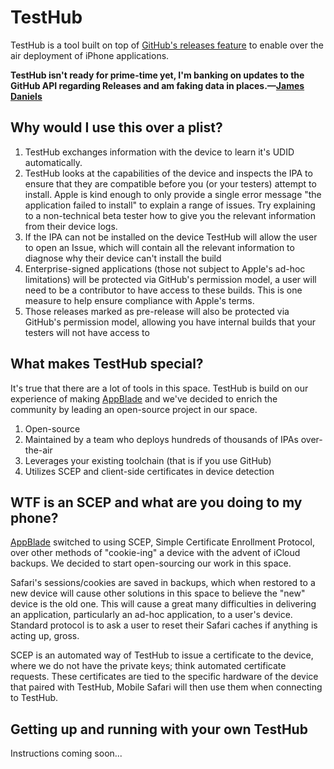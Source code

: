 TestHub
=======

TestHub is a tool built on top of [GitHub's releases feature](https://github.com/blog/1547-release-your-software) to enable over the air deployment of iPhone applications.

**TestHub isn't ready for prime-time yet, I'm banking on updates to the GitHub API regarding Releases and am faking data in places.—[James Daniels](https://github.com/jamesdaniels)**

Why would I use this over a plist?
----------------------------------
1. TestHub exchanges information with the device to learn it's UDID automatically.
1. TestHub looks at the capabilities of the device and inspects the IPA to ensure that they are compatible before you (or your testers) attempt to install. Apple is kind enough to only provide a single error message "the application failed to install" to explain a range of issues. Try explaining to a non-technical beta tester how to give you the relevant information from their device logs.
1. If the IPA can not be installed on the device TestHub will allow the user to open an Issue, which will contain all the relevant information to diagnose why their device can't install the build
1. Enterprise-signed applications (those not subject to Apple's ad-hoc limitations) will be protected via GitHub's permission model, a user will need to be a contributor to have access to these builds. This is one measure to help ensure compliance with Apple's terms.
1. Those releases marked as pre-release will also be protected via GitHub's permission model, allowing you have internal builds that your testers will not have access to

What makes TestHub special?
---------------------------
It's true that there are a lot of tools in this space. TestHub is build on our experience of making [AppBlade](https://appblade.com) and we've decided to enrich the community by leading an open-source project in our space.

1. Open-source
1. Maintained by a team who deploys hundreds of thousands of IPAs over-the-air
1. Leverages your existing toolchain (that is if you use GitHub)
1. Utilizes SCEP and client-side certificates in device detection

WTF is an SCEP and what are you doing to my phone?
--------------------------------------------------
[AppBlade](https://appblade.com) switched to using SCEP, Simple Certificate Enrollment Protocol, over other methods of "cookie-ing" a device with the advent of iCloud backups. We decided to start open-sourcing our work in this space.

Safari's sessions/cookies are saved in backups, which when restored to a new device will cause other solutions in this space to believe the "new" device is the old one. This will cause a great many difficulties in delivering an application, particularly an ad-hoc application, to a user's device. Standard protocol is to ask a user to reset their Safari caches if anything is acting up, gross.

SCEP is an automated way of TestHub to issue a certificate to the device, where we do not have the private keys; think automated certificate requests. These certificates are tied to the specific hardware of the device that paired with TestHub, Mobile Safari will then use them when connecting to TestHub.

Getting up and running with your own TestHub
--------------------------------------------
Instructions coming soon...
